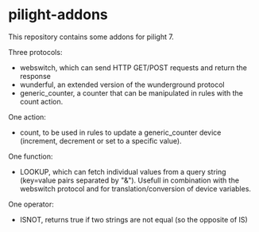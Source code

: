# pilight-addons
This repository contains some addons for pilight 7.

Three protocols:

* webswitch, which can send HTTP GET/POST requests and return the response
* wunderful, an extended version of the wunderground protocol
* generic_counter, a counter that can be manipulated in rules with  the count action.

One action:

* count, to be used in rules to update a generic_counter device (increment, decrement or set to a specific value).

One function:

* LOOKUP, which can fetch individual values from a query string (key=value pairs separated by "&"). Usefull in combination with the webswitch protocol and for translation/conversion of device variables.
 
One operator:

* ISNOT, returns true if two strings are not equal (so the opposite of IS)

